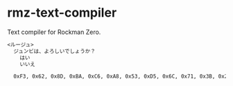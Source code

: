 # rmz-text-compiler

Text compiler for Rockman Zero.

```txt
<ルージュ>
  ジュンビは、よろしいでしょうか？
    はい
    いいえ
```

```sh
  0xF3, 0x62, 0x8D, 0xBA, 0xC6, 0xA8, 0x53, 0xD5, 0x6C, 0x71, 0x3B, 0x28, 0x4B, 0x3B, 0x6B, 0x2A, 0x2F, 0xDD, 0xFC, 0x00, 0x00, 0x53, 0x28, 0xFC, 0x00, 0x00, 0x28, 0x28, 0x2C, 0xFF
```
